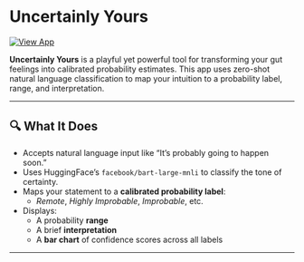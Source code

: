 # Uncertainly Yours
[![View App](https://img.shields.io/badge/🧠%20Launch-App-green?style=for-the-badge)](https://uncertainly-yours.streamlit.app/)

**Uncertainly Yours** is a playful yet powerful tool for transforming your gut feelings into calibrated probability estimates. This app uses zero-shot natural language classification to map your intuition to a probability label, range, and interpretation.

---

## 🔍 What It Does

- Accepts natural language input like “It’s probably going to happen soon.”
- Uses HuggingFace’s `facebook/bart-large-mnli` to classify the tone of certainty.
- Maps your statement to a **calibrated probability label**:
  - *Remote*, *Highly Improbable*, *Improbable*, etc.
- Displays:
  - A probability **range**
  - A brief **interpretation**
  - A **bar chart** of confidence scores across all labels

---
